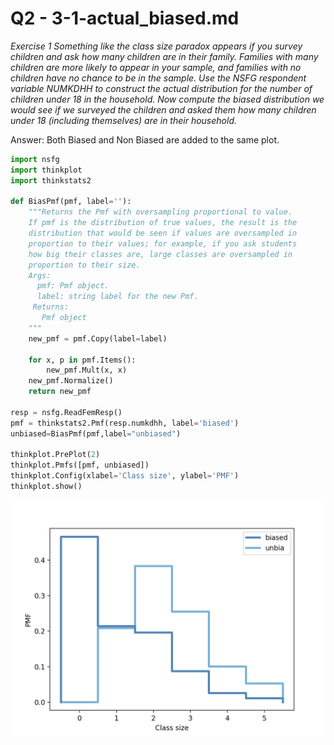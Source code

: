 # Q2 - **3-1-actual_biased.md** 

*Exercise 1  Something like the class size paradox appears if you survey children and ask how many children are in their family. Families with many children are more likely to appear in your sample, and families with no children have no chance to be in the sample.*
*Use the NSFG respondent variable NUMKDHH to construct the actual distribution for the number of children under 18 in the household.*
*Now compute the biased distribution we would see if we surveyed the children and asked them how many children under 18 (including themselves) are in their household.*

Answer: Both Biased and Non Biased are added to the same plot. 

```python
import nsfg
import thinkplot
import thinkstats2

def BiasPmf(pmf, label=''):
    """Returns the Pmf with oversampling proportional to value.
    If pmf is the distribution of true values, the result is the
    distribution that would be seen if values are oversampled in
    proportion to their values; for example, if you ask students
    how big their classes are, large classes are oversampled in
    proportion to their size.
    Args:
      pmf: Pmf object.
      label: string label for the new Pmf.
     Returns:
       Pmf object
    """
    new_pmf = pmf.Copy(label=label)

    for x, p in pmf.Items():
        new_pmf.Mult(x, x)
    new_pmf.Normalize()
    return new_pmf

resp = nsfg.ReadFemResp()
pmf = thinkstats2.Pmf(resp.numkdhh, label='biased')
unbiased=BiasPmf(pmf,label="unbiased")

thinkplot.PrePlot(2)
thinkplot.Pmfs([pmf, unbiased])
thinkplot.Config(xlabel='Class size', ylabel='PMF')
thinkplot.show()
```

![alt text](https://raw.githubusercontent.com/smeetvikani/dsp/master/statistics/Figure_1.png)

